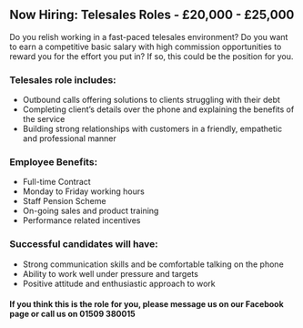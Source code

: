 ## Now Hiring: Telesales Roles - £20,000 - £25,000

Do you relish working in a fast-paced telesales environment? Do you want to earn a competitive basic salary with high commission opportunities to reward you for the effort you put in? If so, this could be the position for you.

### Telesales role includes:
- Outbound calls offering solutions to clients struggling with their debt
- Completing client’s details over the phone and explaining the benefits of the service
- Building strong relationships with customers in a friendly, empathetic and professional manner

### Employee Benefits:
- Full-time Contract 
- Monday to Friday working hours
- Staff Pension Scheme
- On-going sales and product training
- Performance related incentives

### Successful candidates will have:
- Strong communication skills and be comfortable talking on the phone
- Ability to work well under pressure and targets
- Positive attitude and enthusiastic approach to work

#### If you think this is the role for you, please message us on our Facebook page or call us on 01509 380015
